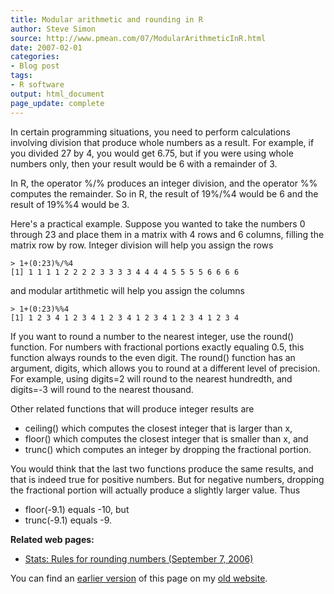 ```yaml
---
title: Modular arithmetic and rounding in R
author: Steve Simon
source: http://www.pmean.com/07/ModularArithmeticInR.html
date: 2007-02-01
categories:
- Blog post
tags:
- R software
output: html_document
page_update: complete
---
```


In certain programming situations, you need to perform calculations involving division that produce whole numbers as a result. For example, if you divided 27 by 4, you would get 6.75, but if you were using whole numbers only, then your result would be 6 with a remainder of 3.

In R, the operator %/% produces an integer division, and the operator %% computes the remainder. So in R, the result of 19%/%4 would be 6 and the result of 19%%4 would be 3.

Here's a practical example. Suppose you wanted to take the numbers 0 through 23 and place them in a matrix with 4 rows and 6 columns, filling the matrix row by row. Integer division will help you assign the rows

```
> 1+(0:23)%/%4
[1] 1 1 1 1 2 2 2 2 3 3 3 3 4 4 4 4 5 5 5 5 6 6 6 6
```

and modular artithmetic will help you assign the columns

```
> 1+(0:23)%%4
[1] 1 2 3 4 1 2 3 4 1 2 3 4 1 2 3 4 1 2 3 4 1 2 3 4
```

If you want to round a number to the nearest integer, use the round() function. For numbers with fractional portions exactly equaling 0.5, this function always rounds to the even digit. The round() function has an argument, digits, which allows you to round at a different level of precision. For example, using digits=2 will round to the nearest hundredth, and digits=-3 will round to the nearest thousand.

Other related functions that will produce integer results are

+ ceiling() which computes the closest integer that is larger than x,
+ floor() which computes the closest integer that is smaller than x, and
+ trunc() which computes an integer by dropping the fractional portion.

You would think that the last two functions produce the same results, and that is indeed true for positive numbers. But for negative numbers, dropping the fractional portion will actually produce a slightly larger value. Thus

+ floor(-9.1) equals -10, but
+ trunc(-9.1) equals -9.

**Related web pages:**

+ [Stats: Rules for rounding numbers (September 7, 2006)][sim3]

You can find an [earlier version][sim1] of this page on my [old website][sim2].

[sim1]: http://www.pmean.com/07/ModularArithmeticInR.html
[sim2]: http://www.pmean.com
[sim3]: http://www.pmean.com/weblog2006/RoundingNumbers.asp
